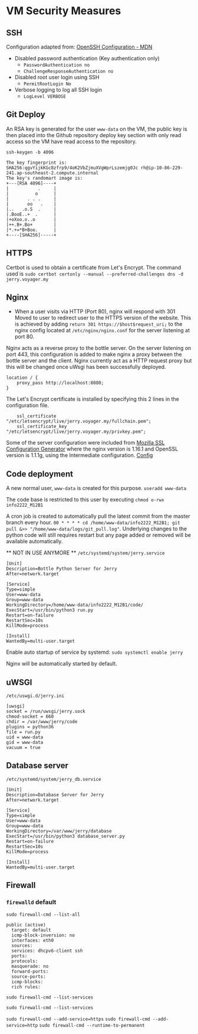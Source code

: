 # VM Security Measures

## SSH

Configuration adapted from: [OpenSSH Configuration - MDN](https://infosec.mozilla.org/guidelines/openssh)

* Disabled password authentication (Key authentication only)
    - `PasswordAuthentication no`
    - `ChallengeResponseAuthentication no`
* Disabled root user login using SSH
    - `PermitRootLogin No`
* Verbose logging to log all SSH login
    - `LogLevel VERBOSE`

## Git Deploy
An RSA key is generated for the user `www-data` on the VM, the public key is then placed into the Github repository deploy key section with only read access so the VM have read access to the repository.

`ssh-keygen -b 4096`
```
The key fingerprint is:
SHA256:qgvYijkKGc8zfrp9/4oK2VbZjmuXVgWprLszemjg0Jc rh@ip-10-86-229-241.ap-southeast-2.compute.internal
The key's randomart image is:
+---[RSA 4096]----+
|           .     |
|          o      |
|       . . .     |
|       oo   .    |
|..   .o.S  .     |
|.BooE..+  .      |
|+oXoo.o..o       |
|++.B+.Bo+        |
|*.+=*B+Boo.      |
+----[SHA256]-----+
```

## HTTPS
Certbot is used to obtain a certificate from Let's Encrypt. The command used is `sudo certbot certonly --manual --preferred-challenges dns -d jerry.voyager.my`

## Nginx
* When a user visits via HTTP (Port 80), nginx will respond with 301 Moved to user to redirect user to the HTTPS version of the website. This is achieved by adding `return 301 https://$host$request_uri;` to the nginx config located at `/etc/nginx/nginx.conf` for the server listening at port 80.

Nginx acts as a reverse proxy to the bottle server. On the server listening on port 443, this configuration is added to make nginx a proxy between the bottle server and the client. Nginx currently act as a HTTP request proxy but this will be changed once uWsgi has been successfully deployed.

```
location / {
    proxy_pass http://localhost:8080;
}
```

The Let's Encrypt certificate is installed by specifying this 2 lines in the configuration file.
```
    ssl_certificate "/etc/letsencrypt/live/jerry.voyager.my/fullchain.pem";
    ssl_certificate_key "/etc/letsencrypt/live/jerry.voyager.my/privkey.pem";
```

Some of the server configuration were included from [Mozilla SSL Configuration Generator](https://ssl-config.mozilla.org/) where the nginx version is 1.16.1 and OpenSSL version is 1.1.1g, using the Intermediate configuration. [Config](https://ssl-config.mozilla.org/#server=nginx&version=1.16.1&config=intermediate&openssl=1.1.1g&guideline=5.6)

## Code deployment
A new normal user, `www-data` is created for this purpose. `useradd www-data`

The code base is restricted to this user by executing `chmod o-rwx info2222_M12B1`

A cron job is created to automatically pull the latest commit from the master branch every hour. `00 * * * * cd /home/www-data/info2222_M12B1; git pull &>> "/home/www-data/logs/git_pull.log"`. Underlying changes to the python code will still requires restart but any page added or removed will be available automatically.

** NOT IN USE ANYMORE **
`/etc/systemd/system/jerry.service`
```
[Unit]
Description=Bottle Python Server for Jerry
After=network.target

[Service]
Type=simple
User=www-data
Group=www-data
WorkingDirectory=/home/www-data/info2222_M12B1/code/
ExecStart=/usr/bin/python3 run.py
Restart=on-failure
RestartSec=10s
KillMode=process

[Install]
WantedBy=multi-user.target
```
Enable auto startup of service by systemd: `sudo systemctl enable jerry`

Nginx will be automatically started by default.

## uWSGI
`/etc/uswgi.d/jerry.ini`
```
[uwsgi]
socket = /run/uwsgi/jerry.sock
chmod-socket = 660
chdir = /var/www/jerry/code
plugins = python36
file = run.py
uid = www-data
gid = www-data
vacuum = true
```

## Database server
`/etc/systemd/system/jerry_db.service`
```
[Unit]
Description=Database Server for Jerry
After=network.target

[Service]
Type=simple
User=www-data
Group=www-data
WorkingDirectory=/var/www/jerry/database
ExecStart=/usr/bin/python3 database_server.py
Restart=on-failure
RestartSec=10s
KillMode=process

[Install]
WantedBy=multi-user.target
```

## Firewall
### `firewalld` default
`sudo firewall-cmd --list-all`
```
public (active)
  target: default
  icmp-block-inversion: no
  interfaces: eth0
  sources:
  services: dhcpv6-client ssh
  ports:
  protocols:
  masquerade: no
  forward-ports:
  source-ports:
  icmp-blocks:
  rich rules:
```
`sudo firewall-cmd --list-services`
```
sudo firewall-cmd --list-services
```

`sudo firewall-cmd --add-service=https`
`sudo firewall-cmd --add-service=http`
`sudo firewall-cmd --runtime-to-permanent`
